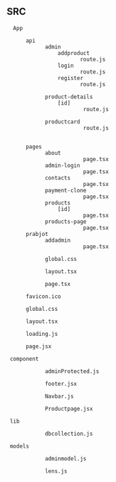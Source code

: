 SRC
---
      App

          api
                admin
                    addproduct
                           route.js
                    login
                           route.js
                    register
                           route.js
                         
                product-details
                    [id]
                            route.js
                     
                productcard
                            route.js
                 

          pages
                about
                            page.tsx
                admin-login
                            page.tsx
                contacts
                            page.tsx
                payment-clone
                            page.tsx
                products
                    [id]
                            page.tsx
                products-page
                            page.tsx
          prabjot
                addadmin
                            page.tsx

                global.css

                layout.tsx

                page.tsx

          favicon.ico

          global.css

          layout.tsx

          loading.js

          page.jsx

     component

                adminProtected.js

                footer.jsx

                Navbar.js

                Productpage.jsx

     lib

                dbcollection.js

     models

                adminmodel.js

                lens.js


                
        